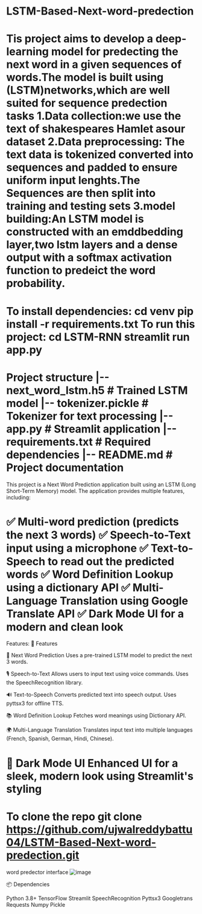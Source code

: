 # LSTM-Based-Next-word-predection
Tis project aims to develop a deep-learning model for predecting the next word in a given sequences of words.The model is built using (LSTM)networks,which are well suited for sequence predection tasks
1.Data collection:we use the text of shakespeares Hamlet asour dataset 
2.Data preprocessing: The text data is tokenized converted into sequences and padded to ensure uniform input lenghts.The Sequences are then split into training and testing sets
3.model building:An LSTM model is constructed with an emddbedding layer,two lstm layers and a dense output with a softmax activation function to predeict the word probability.
===================================================================================================================================================================
To install dependencies:
cd venv
pip install -r requirements.txt
To run this project:
cd LSTM-RNN
streamlit run app.py
===================================================================================================================================================================
Project structure
|-- next_word_lstm.h5        # Trained LSTM model
|-- tokenizer.pickle         # Tokenizer for text processing
|-- app.py                   # Streamlit application
|-- requirements.txt         # Required dependencies
|-- README.md                # Project documentation
=====================================================================================================================================================================
This project is a Next Word Prediction application built using an LSTM (Long Short-Term Memory) model. The application provides multiple features, including:

✅ Multi-word prediction (predicts the next 3 words)
✅ Speech-to-Text input using a microphone
✅ Text-to-Speech to read out the predicted words
✅ Word Definition Lookup using a dictionary API
✅ Multi-Language Translation using Google Translate API
✅ Dark Mode UI for a modern and clean look
======================================================================================================================================================================
Features:
🎤 Features

📝 Next Word Prediction
Uses a pre-trained LSTM model to predict the next 3 words.

🎙️ Speech-to-Text
Allows users to input text using voice commands.
Uses the SpeechRecognition library.

🔊 Text-to-Speech
Converts predicted text into speech output.
Uses pyttsx3 for offline TTS.

📚 Word Definition Lookup
Fetches word meanings using Dictionary API.

🌍 Multi-Language Translation
Translates input text into multiple languages (French, Spanish, German, Hindi, Chinese).

🌙 Dark Mode UI
Enhanced UI for a sleek, modern look using Streamlit's styling
====================================================================================================================================================================
To clone the repo
git clone https://github.com/ujwalreddybattu04/LSTM-Based-Next-word-predection.git
====================================================================================================================================================================
word predector interface
![image](https://github.com/user-attachments/assets/8b1bcf8a-0894-4737-9f7f-978367f15f4f)

📦 Dependencies

Python 3.8+
TensorFlow
Streamlit
SpeechRecognition
Pyttsx3
Googletrans
Requests
Numpy
Pickle

